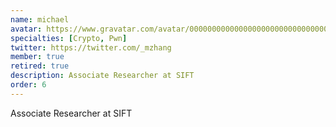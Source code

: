 ```yaml
---
name: michael
avatar: https://www.gravatar.com/avatar/00000000000000000000000000000001?d=identicon&s=256
specialties: [Crypto, Pwn]
twitter: https://twitter.com/_mzhang
member: true
retired: true
description: Associate Researcher at SIFT
order: 6
---
```


Associate Researcher at SIFT

